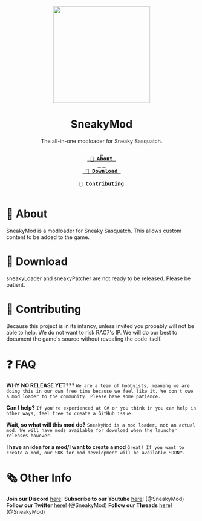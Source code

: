 <div align="center">
  <img width="256" src="https://cdn.discordapp.com/attachments/1081999943851589692/1128741298669637712/quatch_Large.png" /> <!-- Yeah this is temporary, I still think that the image should be in the repo itself -->
  <h1>SneakyMod</h1>
  <p>The all-in-one modloader for Sneaky Sasquatch.</p>
  
  **[<kbd> <br> 📝 About <br> </kbd>][About]**
  **[<kbd> <br> 📂 Download <br> </kbd>][About]**
  **[<kbd> <br> 🤝 Contributing <br> </kbd>][Contributing]**
</div>

# 📝 About
SneakyMod is a modloader for Sneaky Sasquatch. This allows custom content to be added to the game.

# 📂 Download
sneakyLoader and sneakyPatcher are not ready to be released. Please be patient.

# 🤝 Contributing
Because this project is in its infancy, unless invited you probably will not be able to help.
We do not want to risk RAC7's IP.
We will do our best to document the game's source without revealing the code itself.

# ❓ FAQ
**WHY NO RELEASE YET???**
`We are a team of hobbyists, meaning we are doing this in our own free time because we feel like it. We don't owe a mod loader to the community. Please have some patience.`

**Can I help?**
`If you're experienced at C# or you think in you can help in other ways, feel free to create a GitHub issue.`

**Wait, so what will this mod do?**
`SneakyMod is a mod loader, not an actual mod. We will have mods available for download when the launcher releases however.`

**I have an idea for a mod/I want to create a mod**
`Great! If you want to create a mod, our SDK for mod development will be available SOON™.`

# 🗞️ Other Info
**Join our Discord** [here](https://discord.gg/bsfpmrfS3X)!
**Subscribe to our Youtube** [here](https://www.youtube.com/@SneakyMod)! (@SneakyMod)
**Follow our Twitter** [here](https://twitter.com/SneakyMod)! (@SneakyMod)
**Follow our Threads** [here](https://www.threads.net/@SneakyMod)! (@SneakyMod)

<!-- Link variables -->
[About]: #-about
[Download]: #-download
[Contributing]: #-contributing
